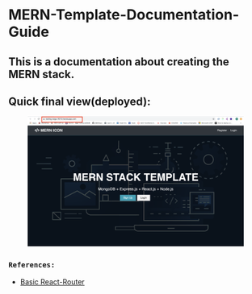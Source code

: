 # MERN-Template-Documentation-Guide

## This is a documentation about creating the MERN stack.

## Quick final view(deployed):

<p align="center">
<img src="./assets/59.png" width=85%>
</p>

### `References:`

- [Basic React-Router](https://github.com/DonghaoWu/React-Level7-React-Router-Basic)


